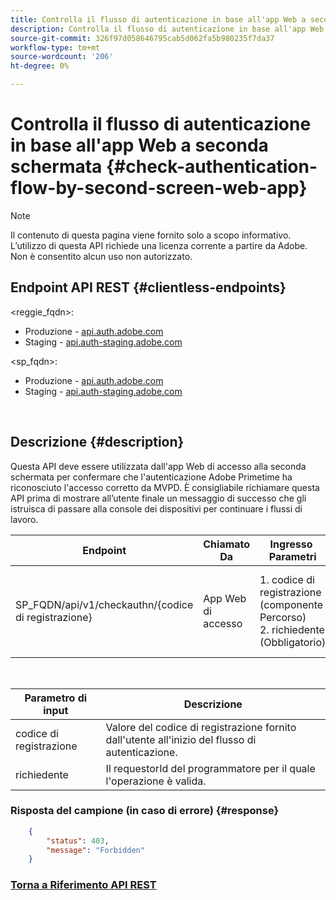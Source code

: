 ```yaml
---
title: Controlla il flusso di autenticazione in base all'app Web a seconda schermata
description: Controlla il flusso di autenticazione in base all'app Web a seconda schermata
source-git-commit: 326f97d058646795cab5d062fa5b980235f7da37
workflow-type: tm+mt
source-wordcount: '206'
ht-degree: 0%

---
```



# Controlla il flusso di autenticazione in base all&#39;app Web a seconda schermata {#check-authentication-flow-by-second-screen-web-app}

>[!NOTE]
>
>Il contenuto di questa pagina viene fornito solo a scopo informativo. L’utilizzo di questa API richiede una licenza corrente a partire da Adobe. Non è consentito alcun uso non autorizzato.

## Endpoint API REST {#clientless-endpoints}

&lt;reggie_fqdn>:

* Produzione - [api.auth.adobe.com](http://api.auth.adobe.com/)
* Staging - [api.auth-staging.adobe.com](http://api.auth-staging.adobe.com/)

&lt;sp_fqdn>:

* Produzione - [api.auth.adobe.com](http://api.auth.adobe.com/)
* Staging - [api.auth-staging.adobe.com](http://api.auth-staging.adobe.com/)

</br>

## Descrizione {#description}

Questa API deve essere utilizzata dall&#39;app Web di accesso alla seconda schermata per confermare che l&#39;autenticazione Adobe Primetime ha riconosciuto l&#39;accesso corretto da MVPD. È consigliabile richiamare questa API prima di mostrare all’utente finale un messaggio di successo che gli istruisca di passare alla console dei dispositivi per continuare i flussi di lavoro.


| Endpoint | Chiamato  </br>Da | Ingresso   </br>Parametri | HTTP  </br>Metodo | Risposta | HTTP  </br>Risposta |
| --- | --- | --- | --- | --- | --- |
| SP_FQDN/api/v1/checkauthn/{codice di registrazione} | App Web di accesso | 1. codice di registrazione  </br>    (componente Percorso)</br>2.  richiedente  </br>    (Obbligatorio) | GET | XML o JSON contenente i dettagli dell’errore in caso di errore. | 200 - Successo   </br>403 - Vietato |

</br>

| Parametro di input | Descrizione |
| ----------------- | --------------------------------------------------------------------------------------------- |
| codice di registrazione | Valore del codice di registrazione fornito dall&#39;utente all&#39;inizio del flusso di autenticazione. |
| richiedente | Il requestorId del programmatore per il quale l&#39;operazione è valida. |


### Risposta del campione (in caso di errore) {#response}

```JSON
    {
        "status": 403,
        "message": "Forbidden"
    }
```

### [Torna a Riferimento API REST](/help/authentication/rest-api-reference.md)
